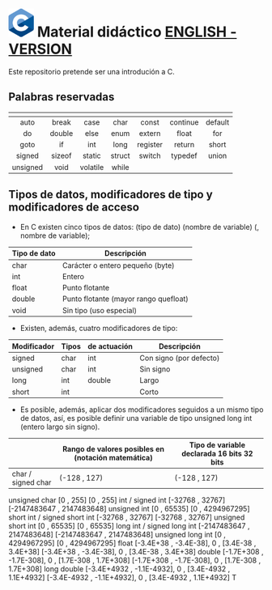 # <img src="images/C_Logo.png"/> Material didáctico  [ENGLISH - VERSION](README_en.md)


Este repositorio pretende ser una introdución a C.



## Palabras reservadas
| <!-- --> | <!-- --> | <!-- --> | <!-- --> | <!-- --> | <!-- --> | <!-- --> |
|:--------:|:--------:|:--------:|:--------:|:--------:|:--------:|:--------:|
| auto     | break    | case     | char     | const    | continue | default  |
| do       | double   | else     | enum     | extern   | float    | for      |
| goto     | if       | int      | long     | register | return   | short    |
| signed   | sizeof   | static   | struct   | switch   | typedef  | union    |
| unsigned | void     | volatile | while    |          |          |          |

## Tipos de datos, modificadores de tipo y modificadores de acceso
- En C existen cinco tipos de datos:
(tipo de dato) (nombre de variable) (, nombre de variable);

|Tipo de dato| Descripción                              |
|------------|------------------------------------------|
|char        |Carácter o entero pequeño (byte)          |
|int         |Entero                                    |
|float       | Punto flotante                           |
|double      | Punto flotante (mayor rango quefloat)    |
|void        | Sin tipo (uso especial)                  |


- Existen, además, cuatro modificadores de tipo:
  
|Modificador| Tipos |de actuación |Descripción                |
|-----------|-------|-------------|---------------------------|
|signed     |  char |  int        |  Con signo (por defecto)  |
|unsigned   |  char |  int        |  Sin signo                |
|long       |  int  |  double     |  Largo                    |
|short      |  int  |             |  Corto                    |


- Es posible, además, aplicar dos modificadores seguidos a un mismo tipo de
datos, así, es posible definir una variable de tipo unsigned long int (entero largo sin
signo).


|                                    | Rango de valores posibles en (notación matemática)  |  Tipo de variable declarada 16 bits 32 bits  |
|------------------------------------|-----------------------------------------------------|----------------------------------------------|
|  char / signed char                |  (-128 , 127)                                       |  (-128 , 127)                                |
unsigned char [0 , 255] [0 , 255]
int / signed int [-32768 , 32767] [-2147483647 , 2147483648]
unsigned int [0 , 65535] [0 , 4294967295]
short int / signed short
int
[-32768 , 32767] [-32768 , 32767]
unsigned short int [0 , 65535] [0 , 65535]
long int / signed long
int
[-2147483647 , 2147483648] [-2147483647 , 2147483648]
unsigned long int [0 , 4294967295] [0 , 4294967295]
float [-3.4E+38 , -3.4E-38], 0 ,
[3.4E-38 , 3.4E+38]
[-3.4E+38 , -3.4E-38], 0 ,
[3.4E-38 , 3.4E+38]
double [-1.7E+308 , -1.7E-308], 0 ,
[1.7E-308 , 1.7E+308]
[-1.7E+308 , -1.7E-308], 0 ,
[1.7E-308 , 1.7E+308]
long double [-3.4E+4932 , -1.1E-4932], 0 ,
[3.4E-4932 , 1.1E+4932]
[-3.4E-4932 , -1.1E+4932], 0 ,
[3.4E-4932 , 1.1E+4932]
T
